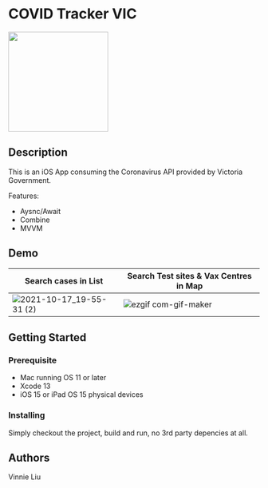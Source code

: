 # COVID Tracker VIC
<img src="https://user-images.githubusercontent.com/18501700/137618725-cf6bfa81-2cb1-4855-9c7f-d5d42f489a10.PNG" width="200" height="200">

## Description

This is an iOS App consuming the Coronavirus API provided by Victoria Government.

Features:
- Aysnc/Await
- Combine
- MVVM

## Demo
| Search cases in List | Search Test sites & Vax Centres in Map |
| --- | --- |
| ![2021-10-17_19-55-31 (2)](https://user-images.githubusercontent.com/18501700/137620097-8de63823-5d01-4610-a607-f32532182a80.gif) | ![ezgif com-gif-maker](https://user-images.githubusercontent.com/18501700/137619579-b939f2d8-db65-4a8c-85e7-8c884ad85a72.gif) |

## Getting Started

### Prerequisite

* Mac running OS 11 or later
* Xcode 13
* iOS 15 or iPad OS 15 physical devices

### Installing

Simply checkout the project, build and run, no 3rd party depencies at all.

## Authors

Vinnie Liu 

